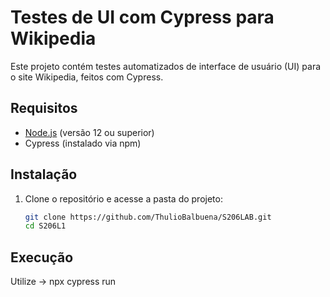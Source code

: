 # Testes de UI com Cypress para Wikipedia

Este projeto contém testes automatizados de interface de usuário (UI) para o site Wikipedia, feitos com Cypress.

## Requisitos

- [Node.js](https://nodejs.org/) (versão 12 ou superior)
- Cypress (instalado via npm)

## Instalação

1. Clone o repositório e acesse a pasta do projeto:
   ```bash
   git clone https://github.com/ThulioBalbuena/S206LAB.git
   cd S206L1 

## Execução
Utilize -> npx cypress run

